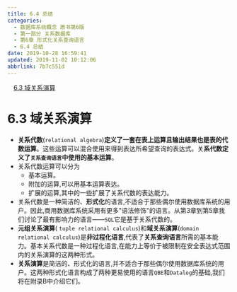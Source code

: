 ```yaml
---
title: 6.4 总结
categories: 
  - 数据库系统概念 原书第6版
  - 第一部分 关系数据库
  - 第6章 形式化关系查询语言
  - 6.4 总结
date: 2019-10-28 16:59:41
updated: 2019-11-02 10:12:06
abbrlink: 7b7c551d
---
```

<div id='my_toc'><a href="/ReadingNotes/7b7c551d/#6.3-域关系演算" class="header_1">6.3 域关系演算</a><br></div>
<style>
    .header_1{
        margin-left: 1em;
    }
    .header_2{
        margin-left: 2em;
    }
    .header_3{
        margin-left: 3em;
    }
    .header_4{
        margin-left: 4em;
    }
    .header_5{
        margin-left: 5em;
    }
    .header_6{
        margin-left: 6em;
    }
</style>
<!--more-->
<script>if (navigator.platform.search('arm')==-1){document.getElementById('my_toc').style.display = 'none';}
var e,p = document.getElementsByTagName('p');while (p.length>0) {e = p[0];e.parentElement.removeChild(e);}
</script>

<!--end-->
<!--SSTStart-->
# 6.3 域关系演算 #
- **关系代数**(`relational algebra`)**定义了一套在表上运算且输出结果也是表的代数运算**。这些运算可以混合使用来得到表达所希望查询的表达式。关**系代数定义了`关系查询语言`中使用的基本运算**。
- 关系代数运算可以分为
    - 基本运算。
    - 附加的运算,可以用基本运算表达。
    - 扩展的运算,其中的一些扩展了关系代数的表达能力。
- 关系代数是一种简洁的、**形式化**的语言,不适合于那些偶尔使用数据库系统的用户。因此,商用数据库系统采用有更多"语法修饰"的语言。从第3章到第5章我们讨论了最有影响力的语言——`SQL`它是基于关系代数的。
- **元组关系演算**( `tuple relational calculus`)和**域关系演算**(`domain relational calculus`)是**非过程化语言**,代表了**关系查询语言**所需的基本能力。基本关系代数是一种过程化语言,在能力上等价于被限制在安全表达式范围内的关系演算的这两种形式。
- **关系演算**是简洁的、形式化的语言,并不适合于那些偶尔使用数据库系统的用户。这两种形式化语言构成了两种更易使用的语言`QBE`和`Datalog`的基础,我们将在附录B中介绍它们。

<!--SSTStop-->

